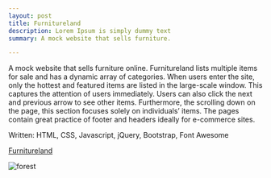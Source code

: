 ```yaml
---
layout: post
title: Furnitureland
description: Lorem Ipsum is simply dummy text
summary: A mock website that sells furniture.

---
```


A mock website that sells furniture online. Furnitureland lists multiple items for sale and has a dynamic array of categories. When users enter the site, only the hottest and featured items are listed in the large-scale window. This captures the attention of users immediately. Users can also click the next and previous arrow to see other items. Furthermore, the scrolling down on the page, this section focuses solely on individuals’ items. The pages contain great practice of footer and headers ideally for e-commerce sites.

Written: HTML, CSS, Javascript, jQuery, Bootstrap, Font Awesome

<a href="https://michaelamay.github.io/Furnitureland/">Furnitureland</a>

<img src="https://i.ibb.co/D7YvZ6m/forest.jpg" alt="forest" border="0" />